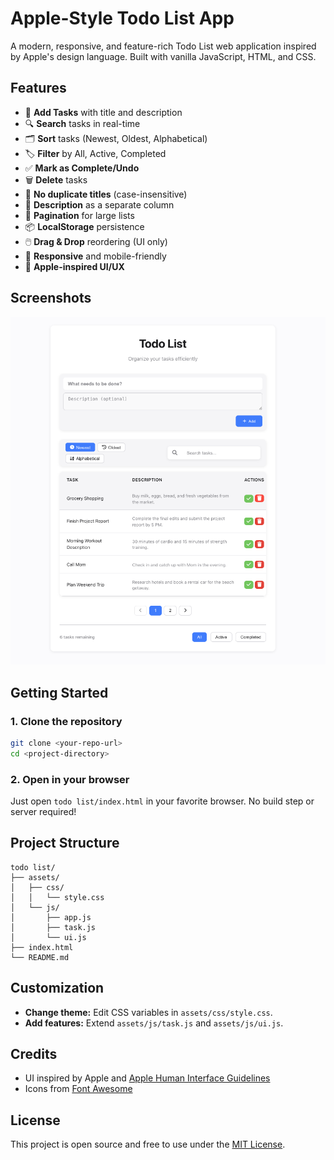 # Apple-Style Todo List App

A modern, responsive, and feature-rich Todo List web application inspired by Apple's design language. Built with vanilla JavaScript, HTML, and CSS.

## Features

- 📝 **Add Tasks** with title and description
- 🔍 **Search** tasks in real-time
- 🗂️ **Sort** tasks (Newest, Oldest, Alphabetical)
- 🏷️ **Filter** by All, Active, Completed
- ✅ **Mark as Complete/Undo**
- 🗑️ **Delete** tasks
- 🚫 **No duplicate titles** (case-insensitive)
- 📄 **Description** as a separate column
- 📄 **Pagination** for large lists
- 📦 **LocalStorage** persistence
- 🖱️ **Drag & Drop** reordering (UI only)
- 📱 **Responsive** and mobile-friendly
- 🍏 **Apple-inspired UI/UX**

## Screenshots

![App Screenshot](screenshot.png)

## Getting Started

### 1. Clone the repository
```bash
git clone <your-repo-url>
cd <project-directory>
```

### 2. Open in your browser
Just open `todo list/index.html` in your favorite browser. No build step or server required!

## Project Structure

```
todo list/
├── assets/
│   ├── css/
│   │   └── style.css
│   └── js/
│       ├── app.js
│       ├── task.js
│       └── ui.js
├── index.html
└── README.md
```

## Customization
- **Change theme:** Edit CSS variables in `assets/css/style.css`.
- **Add features:** Extend `assets/js/task.js` and `assets/js/ui.js`.

## Credits
- UI inspired by Apple and [Apple Human Interface Guidelines](https://developer.apple.com/design/human-interface-guidelines/)
- Icons from [Font Awesome](https://fontawesome.com/)

## License

This project is open source and free to use under the [MIT License](LICENSE). 